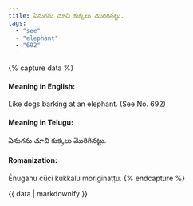 ```yaml
---
title: ఏనుగను చూచి కుక్కలు మొరిగినట్టు.
tags:
  - "see"
  - "elephant"
  - "692"
---
```


{% capture data %}
#### Meaning in English:
Like dogs barking at an elephant.
(See No. 692)

#### Meaning in Telugu:
ఏనుగను చూచి కుక్కలు మొరిగినట్టు.

#### Romanization:
Ēnuganu cūci kukkalu moriginaṭṭu.
{% endcapture %}

{{ data | markdownify }}

